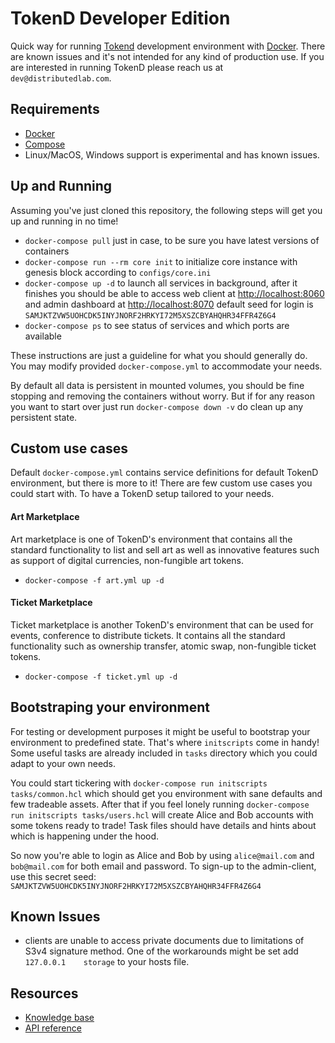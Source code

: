 # TokenD Developer Edition

Quick way for running [Tokend](https://tokend.io) development environment with [Docker](https://www.docker.com). There are known issues and it's not intended for any kind of production use.
If you are interested in running TokenD please reach us at `dev@distributedlab.com`.

## Requirements

* [Docker](https://www.docker.com/get-started)
* [Compose](https://docs.docker.com/compose/install/)
* Linux/MacOS, Windows support is experimental and has known issues.

## Up and Running

Assuming you've just cloned this repository, the following steps will get you up and running in no time!

* `docker-compose pull` just in case, to be sure you have latest versions of containers
* `docker-compose run --rm core init` to initialize core instance with genesis block according to `configs/core.ini`
* `docker-compose up -d` to launch all services in background, after it finishes you should be able to access web client at [http://localhost:8060](http://localhost:8060) and admin dashboard at [http://localhost:8070](http://localhost:8070) default seed for login is `SAMJKTZVW5UOHCDK5INYJNORF2HRKYI72M5XSZCBYAHQHR34FFR4Z6G4`
* `docker-compose ps` to see status of services and which ports are available

These instructions are just a guideline for what you should generally do. You may modify provided `docker-compose.yml` to accommodate your needs.

By default all data is persistent in mounted volumes, you should be fine stopping and removing the containers without worry. But if for any reason you want to start over just run `docker-compose down -v` do clean up any persistent state.

## Custom use cases

Default `docker-compose.yml` contains service definitions for default TokenD environment, but there is more to it! There are few custom use cases you could start with. To have a TokenD setup tailored to your needs.

#### Art Marketplace

Art marketplace is one of TokenD's environment that contains all the standard functionality to list and sell art as well as innovative features such as support of digital currencies, non-fungible art tokens.

* `docker-compose -f art.yml up -d`

#### Ticket Marketplace

Ticket marketplace is another TokenD's environment that can be used for events, conference to distribute tickets. It contains all the standard functionality such as ownership transfer, atomic swap, non-fungible ticket tokens.

* `docker-compose -f ticket.yml up -d`

## Bootstraping your environment

For testing or development purposes it might be useful to bootstrap your environment to predefined state. That's where `initscripts` come in handy!
Some useful tasks are already included in `tasks` directory which you could adapt to your own needs.

You could start tickering with `docker-compose run initscripts tasks/common.hcl` which should get you environment with sane defaults and few tradeable assets.
After that if you feel lonely running `docker-compose run initscripts tasks/users.hcl` will create Alice and Bob accounts with some tokens ready to trade! Task files should have details and hints about which is happening under the hood.

So now you're able to login as Alice and Bob by using `alice@mail.com` and `bob@mail.com` for both email and password. To sign-up to the admin-client, use this secret seed: `SAMJKTZVW5UOHCDK5INYJNORF2HRKYI72M5XSZCBYAHQHR34FFR4Z6G4`

## Known Issues

* clients are unable to access private documents due to limitations of S3v4 signature method. One of the workarounds might be set add `127.0.0.1    storage` to your hosts file.

## Resources

* [Knowledge base](https://tokend.gitbook.io/knowledge-base/)
* [API reference](http://tokend.gitlab.io/docs)

